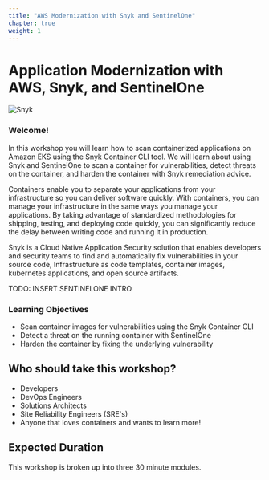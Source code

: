 ```yaml
---
title: "AWS Modernization with Snyk and SentinelOne"
chapter: true
weight: 1
---
```


# Application Modernization with AWS, Snyk, and SentinelOne

![Snyk](/images/snyk-card.png)


### Welcome!

In this workshop you will learn how to scan containerized applications on Amazon EKS using the Snyk Container CLI tool. We will learn about using Snyk and SentinelOne to scan a container for vulnerabilities, detect threats on the container, and harden the container with Snyk remediation advice. 

Containers enable you to separate your applications from your infrastructure so you can deliver software quickly. With containers, you can manage your infrastructure in the same ways you manage your applications. By taking advantage of standardized methodologies for shipping, testing, and deploying code quickly, you can significantly reduce the delay between writing code and running it in production.

Snyk is a Cloud Native Application Security solution that enables developers and security teams to find and automatically fix vulnerabilities in your source code, Infrastructure as code templates, container images, kubernetes applications, and open source artifacts.

TODO: INSERT SENTINELONE INTRO

### Learning Objectives
- Scan container images for vulnerabilities using the Snyk Container CLI
- Detect a threat on the running container with SentinelOne
- Harden the container by fixing the underlying vulnerability

## Who should take this workshop?
- Developers 
- DevOps Engineers
- Solutions Architects
- Site Reliability Engineers (SRE's)
- Anyone that loves containers and wants to learn more!

## Expected Duration
This workshop is broken up into three 30 minute modules. 

